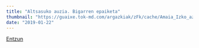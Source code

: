 ```yaml
---
title: "Altsasuko auzia. Bigarren epaiketa"
thumbnail: "https://guaixe.tok-md.com/argazkiak/zFk/cache/Amaia_Izko_azalpenakematen_jendeari_auzitegi_kanpoaldean_UTZITAKOA%20copia_content.jpg"
date: "2019-01-22"
---
```

[Entzun](https://guaixe.eus/altsasu/1547754674531-altsasuko-auzia-bigarren-epaiketa)

